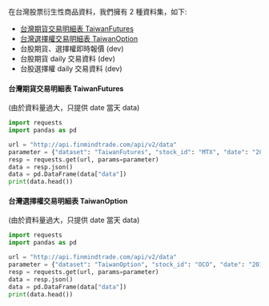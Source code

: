 
在台灣股票衍生性商品資料，我們擁有 2 種資料集，如下:

- [台灣期貨交易明細表 TaiwanFutures](https://finmind.github.io/tutor/TaiwanMarket/Derivative/#taiwanfutures)
- [台灣選擇權交易明細表 TaiwanOption](https://finmind.github.io/tutor/TaiwanMarket/Derivative/#taiwanoption)
- 台股期貨、選擇權即時報價 (dev)
- 台股期貨 daily 交易資料 (dev)
- 台股選擇權 daily 交易資料 (dev)
#### 台灣期貨交易明細表 TaiwanFutures
(由於資料量過大，只提供 date 當天 data)

```python
import requests
import pandas as pd

url = "http://api.finmindtrade.com/api/v2/data"
parameter = {"dataset": "TaiwanFutures", "stock_id": "MTX", "date": "2019-09-02"}
resp = requests.get(url, params=parameter)
data = resp.json()
data = pd.DataFrame(data["data"])
print(data.head())
```

#### 台灣選擇權交易明細表 TaiwanOption
(由於資料量過大，只提供 date 當天 data)

```python
import requests
import pandas as pd

url = "http://api.finmindtrade.com/api/v2/data"
parameter = {"dataset": "TaiwanOption", "stock_id": "OCO", "date": "2019-09-05"}
resp = requests.get(url, params=parameter)
data = resp.json()
data = pd.DataFrame(data["data"])
print(data.head())
```